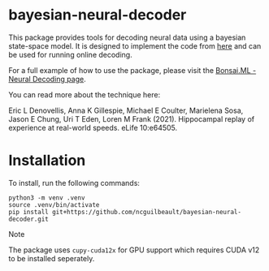 # bayesian-neural-decoder

This package provides tools for decoding neural data using a bayesian state-space model. It is designed to implement the code from [here](https://github.com/Eden-Kramer-Lab/replay_trajectory_classification) and can be used for running online decoding.

For a full example of how to use the package, please visit the [Bonsai.ML - Neural Decoding page](https://bonsai-rx.org/machinelearning/examples/README.html).

You can read more about the technique here: 

Eric L Denovellis, Anna K Gillespie, Michael E Coulter, Marielena Sosa, Jason E Chung, Uri T Eden, Loren M Frank (2021). Hippocampal replay of experience at real-world speeds. eLife 10:e64505.

# Installation

To install, run the following commands:

```
python3 -m venv .venv
source .venv/bin/activate
pip install git+https://github.com/ncguilbeault/bayesian-neural-decoder.git
```

> [!NOTE] 
> The package uses `cupy-cuda12x` for GPU support which requires CUDA v12 to be installed seperately.
